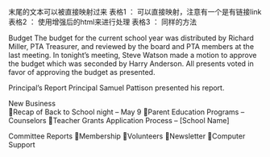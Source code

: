 末尾的文本可以被直接映射过来
表格1 ： 可以直接映射，注意有一个是有链接link
表格2 ： 使用增强后的html来进行处理
表格3 ： 同样的方法





Budget
The budget for the current school year was distributed by Richard Miller, PTA Treasurer, and reviewed by the board and PTA members at the last meeting. In tonight’s meeting, Steve Watson made a motion to approve the budget which was seconded by Harry Anderson. All presents voted in favor of approving the budget as presented.

Principal’s Report
Principal Samuel Pattison presented his report.

New Business  
Recap of Back to School night – May 9
Parent Education Programs – Counselors
Teacher Grants Application Process – [School Name]

Committee Reports
Membership
Volunteers
Newsletter
Computer Support